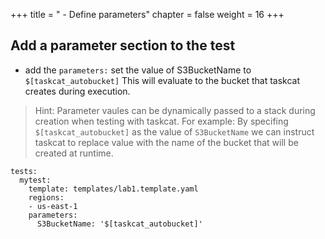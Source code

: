 +++
title = " - Define parameters"
chapter = false
weight = 16
+++

## Add a parameter section to the test

* add the `parameters:` set the value of S3BucketName to `$[taskcat_autobucket]` This 
will evaluate to the bucket that taskcat creates during execution.

> Hint: Parameter vaules can be dynamically passed to a stack during creation when 
>testing with taskcat. For example: By specifing `$[taskcat_autobucket]` as the value 
>of `S3BucketName` we can instruct taskcat to replace value with the name of the bucket 
>that will be created at runtime.

```
tests:
  mytest:
    template: templates/lab1.template.yaml
    regions:
    - us-east-1
    parameters: 
      S3BucketName: '$[taskcat_autobucket]'
```

